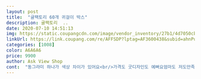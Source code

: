 ```yaml
---
layout: post 
title:  "귤팩토리 60개 귀걸이 박스" 
description: 귤팩토리  ..
date: 2020-07-10 14:51:13 
img: https://static.coupangcdn.com/image/vendor_inventory/27b1/4d7050cb33700468b1e32aa4f3878a073dddf734b92f706beb0749f3e196.jpg 
linkUrl: https://link.coupang.com/re/AFFSDP?lptag=AF3600438&subid=ahnPublicAsk&pageKey=1138818846&itemId=2109440519&vendorItemId=70108350728&traceid=V0-113-60decb41fe51b396 
categories: [1008] 
color: A6A6A6 
price: 9900 
author: Ask View Shop 
cont:  "동그라미 하나가 색상 차이가 있어요<br/>가격도 굿디자인도 예뻐요엄마도 저도만족!<br/>골라끼는 재미도 있고<br/>구매 했어요.<br/> 알러지가 없어서 괜찮았구요.<br/><br/>귀걸이 침이 좀긴편이라 착용한상태로 잠자기엔 좀걸림<br/>귀걸이랑 반지구입<br/>높이 시면 됩니다.<br/> ^^ 저와 엄마 같이 하려고<br/>디자인과 뒷침 실측 모습 사진에 설명과 올렸어요<br/>배송도 목요일 밤늦게 주문해서<br/>선택했어요 가격대비 만족입니다.<br/> ^<br/> -^!<br/>아주많음ㅋㅋ 난알러지가없기에<br/>알러지가 있는데<br/>엄마랑 나눠서 꼈어요ㅎ<br/>우선 가격대비 구성 이 상품 저 상품 고르고 골라<br/>음... <br/> 저렴한 귀걸이는 오래 착용하지 하세요.<br/><br/>자면 귓볼  구멍시 까맣게 됩니다.<br/> ^.<br/>^<br/>작은 단점이 너무오래 착용 하거나 잘때 끼고<br/>저렴하죠  더 비싸 보이는걸 원하시면 가격대를<br/>전혀 가렵거나 아프거나도 없고<br/>조금은 있는거 같아요<br/>종류도 다양하고 한달에 하나씩 바꿔 하니좋구요<br/>차고 변색하면 버릴예정임 색도이쁘고 종류도많아 당분간 아주잘쓸듯<br/>토요일 오전 9시에 받았어요 이틀걸렸어요.<br/><br/>하나는 반짝 하나는 그냥 하얀색 상품마다 차이가<br/>호불호가 있겠지만 전 가격대비 아주 만족입니다<br/>" 
---
```

